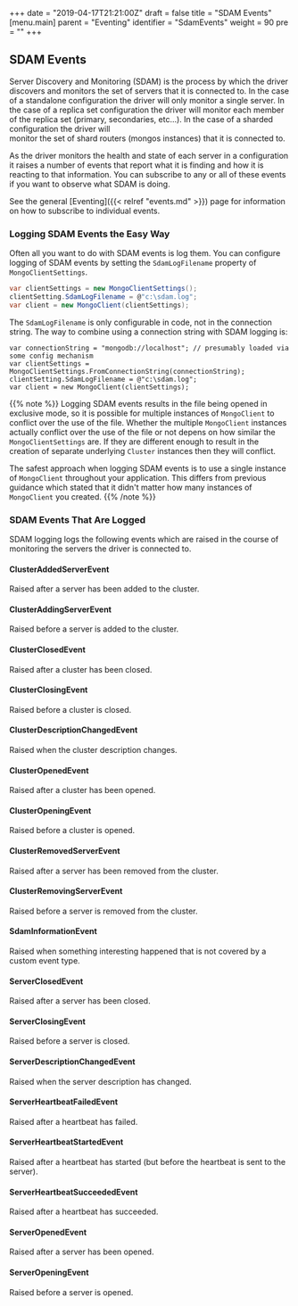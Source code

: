 +++
date = "2019-04-17T21:21:00Z"
draft = false
title = "SDAM Events"
[menu.main]
  parent = "Eventing"
  identifier = "SdamEvents"
  weight = 90
  pre = "<i class='fa'></i>"
+++

## SDAM Events

Server Discovery and Monitoring (SDAM) is the process by which the driver discovers and monitors the set of servers that it is connected to. In
the case of a standalone configuration the driver will only monitor a single server. In the case of a replica set configuration the driver
will monitor each member of the replica set (primary, secondaries, etc...). In the case of a sharded configuration the driver will  
monitor the set of shard routers (mongos instances) that it is connected to.

As the driver monitors the health and state of each server in a configuration it raises a number of events that report what it is finding and
how it is reacting to that information. You can subscribe to any or all of these events if you want to observe what SDAM is doing.

See the general [Eventing]({{< relref "events.md" >}}) page for information on how to subscribe to individual events.

### Logging SDAM Events the Easy Way

Often all you want to do with SDAM events is log them. You can configure logging of SDAM events by setting the `SdamLogFilename` property of `MongoClientSettings`.

```csharp
var clientSettings = new MongoClientSettings();
clientSetting.SdamLogFilename = @"c:\sdam.log";
var client = new MongoClient(clientSettings);
```

The `SdamLogFilename` is only configurable in code, not in the connection string. The way to combine using a connection string with SDAM logging is:

```
var connectionString = "mongodb://localhost"; // presumably loaded via some config mechanism
var clientSettings = MongoClientSettings.FromConnectionString(connectionString);
clientSetting.SdamLogFilename = @"c:\sdam.log";
var client = new MongoClient(clientSettings);
```

{{% note %}}
Logging SDAM events results in the file being opened in exclusive mode, so it is possible for multiple instances of `MongoClient` to conflict
over the use of the file. Whether the multiple `MongoClient` instances actually conflict over the use of the file or not depens on how similar
the `MongoClientSettings` are. If they are different enough to result in the creation of separate underlying `Cluster` instances then they will conflict.

The safest approach when logging SDAM events is to use a single instance of `MongoClient` throughout 
your application. This differs from previous guidance which stated that it didn't matter how many instances of `MongoClient` you created.
{{% /note %}}

### SDAM Events That Are Logged

SDAM logging logs the following events which are raised in the course of monitoring the servers the driver is connected to.

#### ClusterAddedServerEvent

Raised after a server has been added to the cluster.

#### ClusterAddingServerEvent

Raised before a server is added to the cluster.

#### ClusterClosedEvent

Raised after a cluster has been closed.

#### ClusterClosingEvent

Raised before a cluster is closed.

#### ClusterDescriptionChangedEvent

Raised when the cluster description changes.

#### ClusterOpenedEvent

Raised after a cluster has been opened.

#### ClusterOpeningEvent

Raised before a cluster is opened.

#### ClusterRemovedServerEvent

Raised after a server has been removed from the cluster.

#### ClusterRemovingServerEvent

Raised before a server is removed from the cluster.

#### SdamInformationEvent

Raised when something interesting happened that is not covered by a custom event type.

#### ServerClosedEvent

Raised after a server has been closed.

#### ServerClosingEvent

Raised before a server is closed.

#### ServerDescriptionChangedEvent

Raised when the server description has changed.

#### ServerHeartbeatFailedEvent

Raised after a heartbeat has failed.

#### ServerHeartbeatStartedEvent

Raised after a heartbeat has started (but before the heartbeat is sent to the server).

#### ServerHeartbeatSucceededEvent

Raised after a heartbeat has succeeded.

#### ServerOpenedEvent

Raised after a server has been opened.

#### ServerOpeningEvent

Raised before a server is opened.
